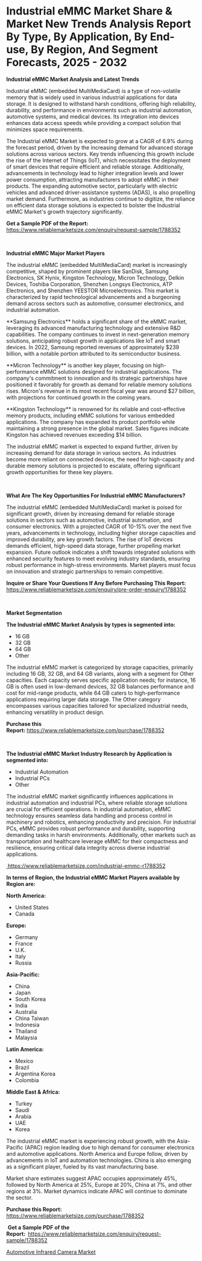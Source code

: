 <p><h1>Industrial eMMC Market Share & Market New Trends Analysis Report By Type, By Application, By End-use, By Region, And Segment Forecasts, 2025 - 2032</h1></p><p><strong>Industrial eMMC Market Analysis and Latest Trends</strong></p>
<p><p>Industrial eMMC (embedded MultiMediaCard) is a type of non-volatile memory that is widely used in various industrial applications for data storage. It is designed to withstand harsh conditions, offering high reliability, durability, and performance in environments such as industrial automation, automotive systems, and medical devices. Its integration into devices enhances data access speeds while providing a compact solution that minimizes space requirements.</p><p>The Industrial eMMC Market is expected to grow at a CAGR of 6.9% during the forecast period, driven by the increasing demand for advanced storage solutions across various sectors. Key trends influencing this growth include the rise of the Internet of Things (IoT), which necessitates the deployment of smart devices that require efficient and reliable storage. Additionally, advancements in technology lead to higher integration levels and lower power consumption, attracting manufacturers to adopt eMMC in their products. The expanding automotive sector, particularly with electric vehicles and advanced driver-assistance systems (ADAS), is also propelling market demand. Furthermore, as industries continue to digitize, the reliance on efficient data storage solutions is expected to bolster the Industrial eMMC Market's growth trajectory significantly.</p></p>
<p><strong>Get a Sample PDF of the Report:&nbsp;</strong> <a href="https://www.reliablemarketsize.com/enquiry/request-sample/1788352?utm_campaign=1789&utm_medium=2&utm_source=Github&utm_content=ia&utm_term=11022025&utm_id=industrial-emmc">https://www.reliablemarketsize.com/enquiry/request-sample/1788352</a></p>
<p>&nbsp;</p>
<p><strong>Industrial eMMC Major Market Players</strong></p>
<p><p>The industrial eMMC (embedded MultiMediaCard) market is increasingly competitive, shaped by prominent players like SanDisk, Samsung Electronics, SK Hynix, Kingston Technology, Micron Technology, Delkin Devices, Toshiba Corporation, Shenzhen Longsys Electronics, ATP Electronics, and Shenzhen YEESTOR Microelectronics. This market is characterized by rapid technological advancements and a burgeoning demand across sectors such as automotive, consumer electronics, and industrial automation.</p><p>**Samsung Electronics** holds a significant share of the eMMC market, leveraging its advanced manufacturing technology and extensive R&D capabilities. The company continues to invest in next-generation memory solutions, anticipating robust growth in applications like IoT and smart devices. In 2022, Samsung reported revenues of approximately $239 billion, with a notable portion attributed to its semiconductor business.</p><p>**Micron Technology** is another key player, focusing on high-performance eMMC solutions designed for industrial applications. The company's commitment to innovation and its strategic partnerships have positioned it favorably for growth as demand for reliable memory solutions rises. Micron's revenue in its most recent fiscal year was around $27 billion, with projections for continued growth in the coming years.</p><p>**Kingston Technology** is renowned for its reliable and cost-effective memory products, including eMMC solutions for various embedded applications. The company has expanded its product portfolio while maintaining a strong presence in the global market. Sales figures indicate Kingston has achieved revenues exceeding $14 billion.</p><p>The industrial eMMC market is expected to expand further, driven by increasing demand for data storage in various sectors. As industries become more reliant on connected devices, the need for high-capacity and durable memory solutions is projected to escalate, offering significant growth opportunities for these key players.</p></p>
<p>&nbsp;</p>
<p><strong>What Are The Key Opportunities For Industrial eMMC Manufacturers?</strong></p>
<p><p>The industrial eMMC (embedded MultiMediaCard) market is poised for significant growth, driven by increasing demand for reliable storage solutions in sectors such as automotive, industrial automation, and consumer electronics. With a projected CAGR of 10-15% over the next five years, advancements in technology, including higher storage capacities and improved durability, are key growth factors. The rise of IoT devices demands efficient, high-speed data storage, further propelling market expansion. Future outlook indicates a shift towards integrated solutions with enhanced security features to meet evolving industry standards, ensuring robust performance in high-stress environments. Market players must focus on innovation and strategic partnerships to remain competitive.</p></p>
<p><strong>Inquire or Share Your Questions If Any Before Purchasing This Report:</strong> <a href="https://www.reliablemarketsize.com/enquiry/pre-order-enquiry/1788352?utm_campaign=1789&utm_medium=2&utm_source=Github&utm_content=ia&utm_term=11022025&utm_id=industrial-emmc">https://www.reliablemarketsize.com/enquiry/pre-order-enquiry/1788352</a></p>
<p>&nbsp;</p>
<p><strong>Market Segmentation</strong></p>
<p><strong>The Industrial eMMC Market Analysis by types is segmented into:</strong></p>
<p><ul><li>16 GB</li><li>32 GB</li><li>64 GB</li><li>Other</li></ul></p>
<p><p>The industrial eMMC market is categorized by storage capacities, primarily including 16 GB, 32 GB, and 64 GB variants, along with a segment for Other capacities. Each capacity serves specific application needs; for instance, 16 GB is often used in low-demand devices, 32 GB balances performance and cost for mid-range products, while 64 GB caters to high-performance applications requiring larger data storage. The Other category encompasses various capacities tailored for specialized industrial needs, enhancing versatility in product design.</p></p>
<p><strong>Purchase this Report:&nbsp;</strong><a href="https://www.reliablemarketsize.com/purchase/1788352?utm_campaign=1789&utm_medium=2&utm_source=Github&utm_content=ia&utm_term=11022025&utm_id=industrial-emmc">https://www.reliablemarketsize.com/purchase/1788352</a></p>
<p>&nbsp;</p>
<p><strong>The Industrial eMMC Market Industry Research by Application is segmented into:</strong></p>
<p><ul><li>Industrial Automation</li><li>Industrial PCs</li><li>Other</li></ul></p>
<p><p>The industrial eMMC market significantly influences applications in industrial automation and industrial PCs, where reliable storage solutions are crucial for efficient operations. In industrial automation, eMMC technology ensures seamless data handling and process control in machinery and robotics, enhancing productivity and precision. For industrial PCs, eMMC provides robust performance and durability, supporting demanding tasks in harsh environments. Additionally, other markets such as transportation and healthcare leverage eMMC for their compactness and resilience, ensuring critical data integrity across diverse industrial applications.</p></p>
<p><a href="https://www.reliablemarketsize.com/industrial-emmc-r1788352?utm_campaign=1789&utm_medium=2&utm_source=Github&utm_content=ia&utm_term=11022025&utm_id=industrial-emmc">&nbsp;https://www.reliablemarketsize.com/industrial-emmc-r1788352</a></p>
<p><strong>In terms of Region, the Industrial eMMC Market Players available by Region are:</strong></p>
<p>
    <p> <strong> North America: </strong>
        <ul>
            <li>United States</li>
            <li>Canada</li>
        </ul>
        </p> 
    <p> <strong> Europe: </strong>
        <ul>
            <li>Germany</li>
            <li>France</li>
            <li>U.K.</li>
            <li>Italy</li>
            <li>Russia</li>
        </ul>
        </p> 
    <p> <strong> Asia-Pacific: </strong>
        <ul>
            <li>China</li>
            <li>Japan</li>
            <li>South Korea</li>
            <li>India</li>
            <li>Australia</li>
            <li>China Taiwan</li>
            <li>Indonesia</li>
            <li>Thailand</li>
            <li>Malaysia</li>
        </ul>
        </p> 
    <p> <strong> Latin America: </strong>
        <ul>
            <li>Mexico</li>
            <li>Brazil</li>
            <li>Argentina Korea</li>
            <li>Colombia</li>
        </ul>
        </p> 
    <p> <strong> Middle East & Africa: </strong>
        <ul>
            <li>Turkey</li>
            <li>Saudi</li>
            <li>Arabia</li>
            <li>UAE</li>
            <li>Korea</li>
        </ul>
    </p>
    </p>
<p><p>The industrial eMMC market is experiencing robust growth, with the Asia-Pacific (APAC) region leading due to high demand for consumer electronics and automotive applications. North America and Europe follow, driven by advancements in IoT and automation technologies. China is also emerging as a significant player, fueled by its vast manufacturing base. </p><p>Market share estimates suggest APAC occupies approximately 45%, followed by North America at 25%, Europe at 20%, China at 7%, and other regions at 3%. Market dynamics indicate APAC will continue to dominate the sector.</p></p>
<p><strong>Purchase this Report: </strong><a href="https://www.reliablemarketsize.com/purchase/1788352?utm_campaign=1789&utm_medium=2&utm_source=Github&utm_content=ia&utm_term=11022025&utm_id=industrial-emmc">https://www.reliablemarketsize.com/purchase/1788352</a></p>
<p>&nbsp;<strong>Get a Sample PDF of the Report:&nbsp;&nbsp;</strong><a href="https://www.reliablemarketsize.com/enquiry/request-sample/1788352?utm_campaign=1789&utm_medium=2&utm_source=Github&utm_content=ia&utm_term=11022025&utm_id=industrial-emmc">https://www.reliablemarketsize.com/enquiry/request-sample/1788352</a></p>
<p><strong></strong></p>
<p><p><a href="https://github.com/XavierTyler76/Market-Research-Report-List-1/blob/main/automotive-infrared-camera-market.md?utm_campaign=1789&utm_medium=2&utm_source=Github&utm_content=ia&utm_term=11022025&utm_id=industrial-emmc">Automotive Infrared Camera Market</a></p></p>